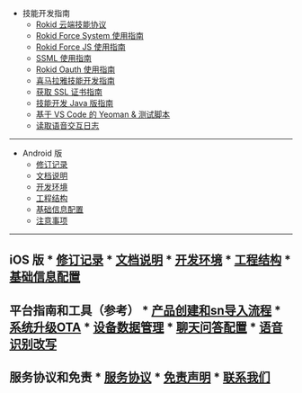 * 技能开发指南
  * [Rokid 云端技能协议](2-RokidDocument/1-SkillsKit/important-concept/cloud-app-development-protocol_cn.md)
  * [Rokid Force System 使用指南](2-RokidDocument/1-SkillsKit/rokid-force-system-tutorial.md)
  * [Rokid Force JS 使用指南](2-RokidDocument/1-SkillsKit/rokid-force-js-tutorial.md)
  * [SSML 使用指南](2-RokidDocument/1-SkillsKit/ssml-document.md)
  * [Rokid Oauth 使用指南](2-RokidDocument/1-SkillsKit/rokid-oauth.md)
  * [喜马拉雅技能开发指南](2-RokidDocument/1-SkillsKit/rokid-ximalay.md)
  * [获取 SSL 证书指南](2-RokidDocument/1-SkillsKit/get-SSL-certificate-tutorial.md)
  * [技能开发 Java 版指南](https://github.com/Rokid/rokid-skill-sample/tree/master/rokid-skill-sample-java)
  * [基于 VS Code 的 Yeoman & 测试脚本](https://github.com/Rokid/generator-rokid/blob/master/generators/rfs)
  * [读取语音交互日志](2-RokidDocument/1-SkillsKit/test-skill-through-device-log.md) 
---------
* Android 版
  * [修订记录](8-app/alliance/android/version.md)
  * [文档说明](8-app/alliance/android/summary.md)
  * [开发环境](8-app/alliance/android/develop.md)
  * [工程结构](8-app/alliance/android/resouce_summary.md)
  * [基础信息配置](8-app/alliance/android/config.md)
  * [注意事项](8-app/alliance/android/announcement.md)
---------
iOS 版
    * [修订记录](8-app/alliance/iOS/version.md)
    * [文档说明](8-app/alliance/iOS/summary.md)
    * [开发环境](8-app/alliance/iOS/develop.md)
    * [工程结构](8-app/alliance/iOS/resouce_summary.md)
    * [基础信息配置](8-app/alliance/iOS/config.md)
---------
平台指南和工具（参考）
    * [产品创建和sn导入流程](5-enableVoice/rokid-vsvy-sdk-docs/rookie-guide/rookie-guide-end.md)
    * [系统升级OTA](5-enableVoice/rokid-vsvy-sdk-docs/rookie-guide/ota.md) 
    * [设备数据管理](5-enableVoice/rokid-vsvy-sdk-docs/rookie-guide/data.md)
    * [聊天问答配置](5-enableVoice/rokid-vsvy-sdk-docs/rookie-guide/chat.md)
    * [语音识别改写](5-enableVoice/rokid-vsvy-sdk-docs/rookie-guide/query.md)
--------- 
服务协议和免责
    * [服务协议](4-TermsAndAgreements/community-service-agreement.md)
    * [免责声明](4-TermsAndAgreements/community-disclaimer.md)
    * [联系我们](contact-us.md)
---------    
